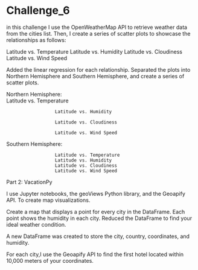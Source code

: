 # Challenge_6
in this challenge I use the OpenWeatherMap API to retrieve weather data from the cities list. Then, I create a series of scatter plots to showcase the relationships as follows:


Latitude vs. Temperature
Latitude vs. Humidity
Latitude vs. Cloudiness
Latitude vs. Wind Speed

Added the linear regression for each relationship. Separated the plots into Northern Hemisphere and Southern Hemisphere, and create a series of scatter plots. 

Northern Hemisphere:  
                      Latitude vs. Temperature
                      
                      Latitude vs. Humidity
                      
                      Latitude vs. Cloudiness
                      
                      Latitude vs. Wind Speed
  

Southern Hemisphere:  
                      
                      Latitude vs. Temperature
                      Latitude vs. Humidity
                      Latitude vs. Cloudiness
                      Latitude vs. Wind Speed

Part 2: VacationPy
 
 
 I use Jupyter notebooks, the geoViews Python library, and the Geoapify API. To create map visualizations.

Create a map that displays a point for every city in the DataFrame. Each point shows the humidity in each city.
Reduced the DataFrame to find your ideal weather condition.

 A new DataFrame was created to store the city, country, coordinates, and humidity.

For each city,I use the Geoapify API to find the first hotel located within 10,000 meters of your coordinates.

